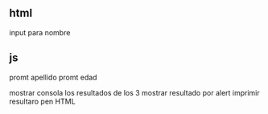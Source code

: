 ## html
input para nombre

## js
promt apellido
promt edad

mostrar consola los resultados de los 3 
mostrar resultado por alert
imprimir resultaro pen HTML